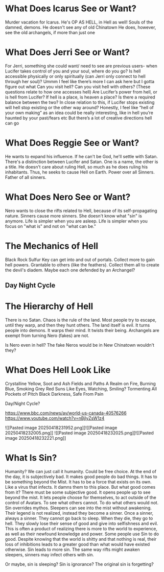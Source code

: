 # What Does Icarus See or Want?
Murder vacation for Icarus. He's OP AS HELL, in Hell as well!
Souls of the damned, demons.
He doesn't see any of old Chinatown
He does, however, see the old archangels, if more than just one

# What Does Jerri See or Want?
For Jerri, something she could want/ need to see are previous users- when Lucifer takes control of you and your soul, where do you go? Is hell accessible physically or only spiritually (can Jerri only connect to hell through her soul)?
Ummm
I feel like there’s more I can ask here but I gotta figure out what
Can you visit hell? Can you visit hell with others? (These questions relate to how one accesses hell)
Are Lucifer’s power from hell, or is hell from Lucifer?
If hell is a place, is heaven a place? Is there a required balance between the two?
In close relation to this, if Lucifer stops existing will hell stop existing or the other way around?
Honestly, I feel like “hell of your own making” as an idea could be really interesting, like in hell you’re haunted by your past/fears etc
But there’s a lot of creative directions hell can go

# What Does Reggie See or Want?
He wants to expand his influence. If he can't be God, he'll settle with Satan.
There's a distinction between Lucifer and Satan. One is a name, the other is a title.
He doesn't care about ruling Hell, so much as he does ruling his inhabitants. Thus, he seeks to cause Hell on Earth.
Power over all Sinners. Father of all sinners.

# What Does Nero See or Want?
Nero wants to close the rifts related to Hell, because of its self-propagating nature.
Sinners cause more sinners. She doesn't know what "sin" is anymore.
Life is simpler when you are asleep. Life is simpler when you focus on "what is" and not on "what can be."

# The Mechanics of Hell
Black Rock Sulfur Key can get into and out of portals. Collect more to gain hell powers. Grantable to others (like the feathers). Collect them all to create the devil's diadem. Maybe each one defended by an Archangel?

## Day Night Cycle



# The Hierarchy of Hell
There is no Satan. Chaos is the rule of the land. Most people try to escape, until they warp, and then they hunt others.
The land itself is evil. It turns people into demons. It warps their mind. It twists their being.
Archangels are exempt from turning
Nero (fakes) are not.

Is Nero even in hell? The fake Neros would be in New Chinatown wouldn't they?

# What Does Hell Look Like

Crystalline Yellow, Soot and Ash Fields and Paths
A Realm on Fire, Burning Blue, Smoking Grey
Red Suns Like Eyes, Watching, Smiling? Tormenting All
Pockets of Pitch Black Darkness, Safe From Pain

Day/Night Cycle?

https://www.bbc.com/news/av/world-us-canada-40576266
https://www.youtube.com/watch?v=nBjlyZsW1z4

![[Pasted image 20250418231952.png]]![[Pasted image 20250418232005.png]]
![[Pasted image 20250418232025.png]]![[Pasted image 20250418232221.png]]

# What Is Sin?
Humanity? We can just call it humanity. Could be free choice.
At the end of the day, it is subjectively bad. It makes good people do bad things.
It has to be something beyond the Mist. It has to be a force that exists on its own.
Like a virus that infects. It damns them to this place. But what good comes from it? There must be some subjective good.
It opens people up to see beyond the mist. It lets people choose for themselves, to act outside of the control of Avatars. To see what others cannot. To do what others would not.
Sin overrides mythos. Sleepers can see into the mist without awakening. Their legend is not realized, instead they become a sinner.
Once a sinner, always a sinner. They cannot go back to sleep. When they die, they go to hell. They slowly lose their sense of good and give into selfishness and evil. This is often a product of realizing there is more to the world to experience, as well as their newfound knowledge and power.
Some people use Sin to do good. Despite knowing that the world is shitty and that nothing is real, their loss of inhibitions leads to a greater good than what would have existed otherwise.
Sin leads to more sin. The same way rifts might awaken sleepers, sinners may infect others with sin.

Or maybe, sin is sleeping? Sin is ignorance? The original sin is forgetting?